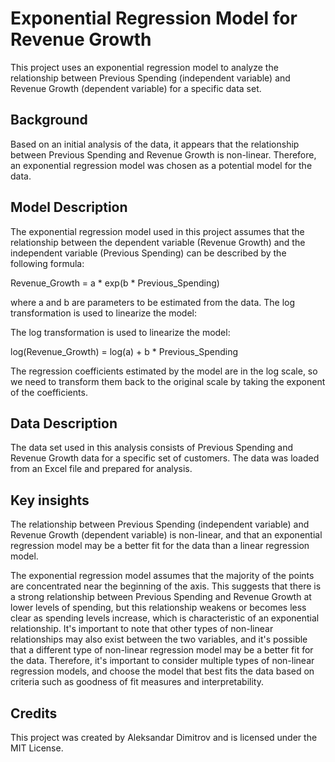 # Exponential Regression Model for Revenue Growth
This project uses an exponential regression model to analyze the relationship between Previous Spending (independent variable) and Revenue Growth (dependent variable) for a specific data set.

## Background
Based on an initial analysis of the data, it appears that the relationship between Previous Spending and Revenue Growth is non-linear. Therefore, an exponential regression model was chosen as a potential model for the data.

## Model Description

The exponential regression model used in this project assumes that the relationship between the dependent variable (Revenue Growth) and the independent variable (Previous Spending) can be described by the following formula:

Revenue_Growth = a * exp(b * Previous_Spending)

where a and b are parameters to be estimated from the data. The log transformation is used to linearize the model:

The log transformation is used to linearize the model:

log(Revenue_Growth) = log(a) + b * Previous_Spending

The regression coefficients estimated by the model are in the log scale, so we need to transform them back to the original scale by taking the exponent of the coefficients.

## Data Description

The data set used in this analysis consists of Previous Spending and Revenue Growth data for a specific set of customers. The data was loaded from an Excel file and prepared for analysis.

## Key insights

The relationship between Previous Spending (independent variable) and Revenue Growth (dependent variable) is non-linear, and that an exponential regression model may be a better fit for the data than a linear regression model.

The exponential regression model assumes that the majority of the points are concentrated near the beginning of the axis. This suggests that there is a strong relationship between Previous Spending and Revenue Growth at lower levels of spending, but this relationship weakens or becomes less clear as spending levels increase, which is characteristic of an exponential relationship. It's important to note that other types of non-linear relationships may also exist between the two variables, and it's possible that a different type of non-linear regression model may be a better fit for the data. Therefore, it's important to consider multiple types of non-linear regression models, and choose the model that best fits the data based on criteria such as goodness of fit measures and interpretability.

## Credits

This project was created by Aleksandar Dimitrov and is licensed under the MIT License.
